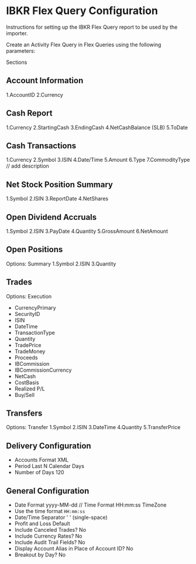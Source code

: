 # IBKR Flex Query Configuration

Instructions for setting up the IBKR Flex Query report to be used by the importer.

Create an Activity Flex Query in Flex Queries using the following parameters:

Sections

## Account Information
1.AccountID
2.Currency

## Cash Report
1.Currency
2.StartingCash
3.EndingCash
4.NetCashBalance (SLB)
5.ToDate

## Cash Transactions
1.Currency
2.Symbol
3.ISIN
4.Date/Time
5.Amount
6.Type
7.CommodityType
// add description

## Net Stock Position Summary
1.Symbol
2.ISIN
3.ReportDate
4.NetShares

## Open Dividend Accruals
1.Symbol
2.ISIN
3.PayDate
4.Quantity
5.GrossAmount
6.NetAmount

## Open Positions
Options: Summary
1.Symbol
2.ISIN
3.Quantity

## Trades
Options: Execution
- CurrencyPrimary
- SecurityID
- ISIN
- DateTime
- TransactionType
- Quantity
- TradePrice
- TradeMoney
- Proceeds
- IBCommission
- IBCommissionCurrency
- NetCash
- CostBasis
- Realized P/L
- Buy/Sell

## Transfers
Options: Transfer
1.Symbol
2.ISIN
3.DateTime
4.Quantity
5.TransferPrice


## Delivery Configuration
- Accounts Format XML
- Period Last N Calendar Days
- Number of Days 120


## General Configuration
- Date Format yyyy-MM-dd
// Time Format HH:mm:ss TimeZone
- Use the time format `HH:mm:ss`
- Date/Time Separator ' ' (single-space)
- Profit and Loss Default
- Include Canceled Trades? No
- Include Currency Rates? No
- Include Audit Trail Fields? No
- Display Account Alias in Place of Account ID? No
- Breakout by Day? No
